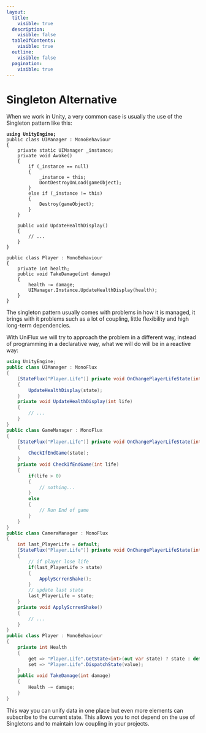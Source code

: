 ```yaml
---
layout:
  title:
    visible: true
  description:
    visible: false
  tableOfContents:
    visible: true
  outline:
    visible: false
  pagination:
    visible: true
---
```


# Singleton Alternative

When we work in Unity, a very common case is usually the use of the Singleton pattern like this:

<pre class="language-csharp"><code class="lang-csharp"><strong>using UnityEngine;
</strong>public class UIManager : MonoBehaviour
{
    private static UIManager _instance;   
    private void Awake()
    {
        if (_instance == null)
        {
            _instance = this;
            DontDestroyOnLoad(gameObject);
        }
        else if (_instance != this)
        {
            Destroy(gameObject);
        }
    }

    public void UpdateHealthDisplay()
    {
        // ...
    }
}

public class Player : MonoBehaviour
{
    private int health;
    public void TakeDamage(int damage)
    {
        health -= damage;
        UIManager.Instance.UpdateHealthDisplay(health);
    }
}
</code></pre>

The singleton pattern usually comes with problems in how it is managed, it brings with it problems such as a lot of coupling, little flexibility and high long-term dependencies.

With UniFlux we will try to approach the problem in a different way, instead of programming in a declarative way, what we will do will be in a reactive way:

```csharp
using UnityEngine;
public class UIManager : MonoFlux
{
    [StateFlux("Player.Life")] private void OnChangePlayerLifeState(int state)
    {
        UpdateHealthDisplay(state);
    }
    private void UpdateHealthDisplay(int life)
    {
        // ...
    }
}
public class GameManager : MonoFlux
{
    [StateFlux("Player.Life")] private void OnChangePlayerLifeState(int state)
    {
        CheckIfEndGame(state);
    }
    private void CheckIfEndGame(int life)
    {
        if(life > 0)
        {
            // nothing...
        }
        else
        {
            // Run End of game
        }
    }
}
public class CameraManager : MonoFlux
{
    int last_PlayerLife = default;
    [StateFlux("Player.Life")] private void OnChangePlayerLifeState(int state)
    {
        // if player lose life
        if(last_PlayerLife > state)
        {
            ApplyScrrenShake();
        }
        // update last state
        last_PlayerLife = state;
    }
    private void ApplyScrrenShake()
    {
        // ...
    }
}
public class Player : MonoBehaviour
{
    private int Health
    {
        get => "Player.Life".GetState<int>(out var state) ? state : default;
        set => "Player.Life".DispatchState(value);
    }
    public void TakeDamage(int damage)
    {
        Health -= damage;
    }
}
```

This way you can unify data in one place but even more elements can subscribe to the current state. This allows you to not depend on the use of Singletons and to maintain low coupling in your projects.
